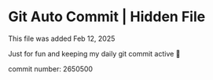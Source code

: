 # Git Auto Commit | Hidden File

This file was added Feb 12, 2025

Just for fun and keeping my daily git commit active 🤪

commit number: 2650500
